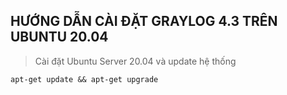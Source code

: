 ## HƯỚNG DẪN CÀI ĐẶT GRAYLOG 4.3 TRÊN UBUNTU 20.04

> Cài đặt Ubuntu Server 20.04 và update hệ thống

``` shell
apt-get update && apt-get upgrade
```

